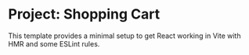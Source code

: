 # Project: Shopping Cart

This template provides a minimal setup to get React working in Vite with HMR and some ESLint rules.
